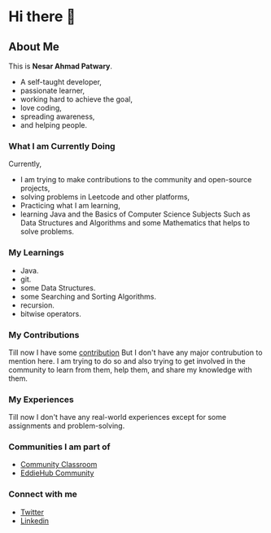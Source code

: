 # Hi there 👋
## About Me
This is **Nesar Ahmad Patwary**.
- A self-taught developer,
- passionate learner,
- working hard to achieve the goal,
- love coding,
- spreading awareness,
- and helping people.

### What I am Currently Doing
Currently,
- I am trying to make contributions to the community and open-source projects,
- solving problems in Leetcode and other platforms,
- Practicing what I am learning,
- learning Java and the Basics of Computer Science Subjects Such as Data Structures and Algorithms and some Mathematics that helps to solve problems.

### My Learnings
- Java.
- git.
- some Data Structures.
- some Searching and Sorting Algorithms.
- recursion.
- bitwise operators.

### My Contributions
Till now I have some [contribution](https://github.com/EddieHubCommunity/hacktoberfest-practice/pull/1020) But I don't have any major contrubution to mention here. I am trying to do so and also trying to get involved in the community to learn from them, help them, and share my knowledge with them.

### My Experiences
Till now I don't have any real-world experiences except for some assignments and problem-solving.

### Communities I am part of
- [Community Classroom](https://twitter.com/commclassroom)
- [EddieHub Community](https://github.com/EddieHubCommunity)

### Connect with me
- [Twitter](https://twitter.com/nesarptr)
- [Linkedin](https://www.linkedin.com/in/nesar-ahmad-patwary/)
